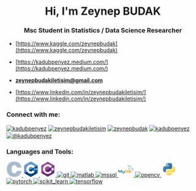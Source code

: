 <h1 align="center">Hi, I'm Zeynep BUDAK</h1>
<h3 align="center">Msc Student in Statistics / Data Science Researcher</h3>

- [https://www.kaggle.com/zeynepbudak](https://www.kaggle.com/zeynepbudak)

- [https://kadubpenyez.medium.com/](https://kadubpenyez.medium.com/)

- **zeynepbudakiletisim@gmail.com**

- [https://www.linkedin.com/in/zeynepbudakiletisim/](https://www.linkedin.com/in/zeynepbudakiletisim/)

<h3 align="left">Connect with me:</h3>
<p align="left">
<a href="https://twitter.com/kadubpenyez" target="blank"><img align="center" src="https://cdn.jsdelivr.net/npm/simple-icons@3.0.1/icons/twitter.svg" alt="kadubpenyez" height="30" width="40" /></a>
<a href="https://linkedin.com/in/zeynepbudakiletisim" target="blank"><img align="center" src="https://cdn.jsdelivr.net/npm/simple-icons@3.0.1/icons/linkedin.svg" alt="zeynepbudakiletisim" height="30" width="40" /></a>
<a href="https://kaggle.com/zeynepbudak" target="blank"><img align="center" src="https://cdn.jsdelivr.net/npm/simple-icons@3.0.1/icons/kaggle.svg" alt="zeynepbudak" height="30" width="40" /></a>
<a href="https://instagram.com/kadubpenyez" target="blank"><img align="center" src="https://cdn.jsdelivr.net/npm/simple-icons@3.0.1/icons/instagram.svg" alt="kadubpenyez" height="30" width="40" /></a>
<a href="https://medium.com/@kadubpenyez" target="blank"><img align="center" src="https://cdn.jsdelivr.net/npm/simple-icons@3.0.1/icons/medium.svg" alt="@kadubpenyez" height="30" width="40" /></a>
</p>

<h3 align="left">Languages and Tools:</h3>
<p align="left"> <a href="https://www.cprogramming.com/" target="_blank"> <img src="https://raw.githubusercontent.com/devicons/devicon/master/icons/c/c-original.svg" alt="c" width="40" height="40"/> </a> <a href="https://www.w3schools.com/cpp/" target="_blank"> <img src="https://raw.githubusercontent.com/devicons/devicon/master/icons/cplusplus/cplusplus-original.svg" alt="cplusplus" width="40" height="40"/> </a> <a href="https://www.w3schools.com/cs/" target="_blank"> <img src="https://raw.githubusercontent.com/devicons/devicon/master/icons/csharp/csharp-original.svg" alt="csharp" width="40" height="40"/> </a> <a href="https://git-scm.com/" target="_blank"> <img src="https://www.vectorlogo.zone/logos/git-scm/git-scm-icon.svg" alt="git" width="40" height="40"/> </a> <a href="https://www.mathworks.com/" target="_blank"> <img src="https://raw.githubusercontent.com/simple-icons/simple-icons/master/icons/mathworks.svg" alt="matlab" width="40" height="40"/> </a> <a href="https://www.microsoft.com/en-us/sql-server" target="_blank"> <img src="https://cdn.worldvectorlogo.com/logos/microsoft-sql-server.svg" alt="mssql" width="40" height="40"/> </a> <a href="https://www.mysql.com/" target="_blank"> <img src="https://raw.githubusercontent.com/devicons/devicon/master/icons/mysql/mysql-original-wordmark.svg" alt="mysql" width="40" height="40"/> </a> <a href="https://opencv.org/" target="_blank"> <img src="https://www.vectorlogo.zone/logos/opencv/opencv-icon.svg" alt="opencv" width="40" height="40"/> </a> <a href="https://www.python.org" target="_blank"> <img src="https://raw.githubusercontent.com/devicons/devicon/master/icons/python/python-original.svg" alt="python" width="40" height="40"/> </a> <a href="https://pytorch.org/" target="_blank"> <img src="https://www.vectorlogo.zone/logos/pytorch/pytorch-icon.svg" alt="pytorch" width="40" height="40"/> </a> <a href="https://scikit-learn.org/" target="_blank"> <img src="https://upload.wikimedia.org/wikipedia/commons/0/05/Scikit_learn_logo_small.svg" alt="scikit_learn" width="40" height="40"/> </a> <a href="https://www.tensorflow.org" target="_blank"> <img src="https://www.vectorlogo.zone/logos/tensorflow/tensorflow-icon.svg" alt="tensorflow" width="40" height="40"/> </a> </p>
